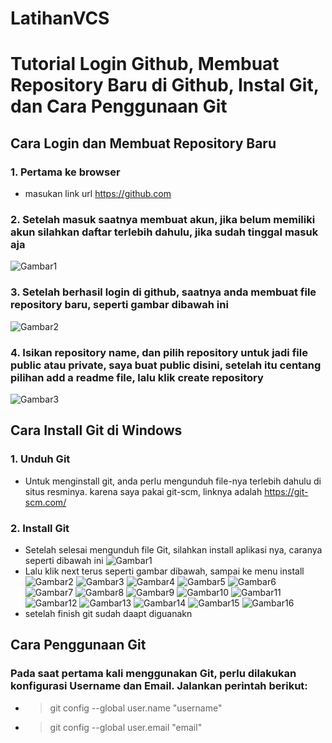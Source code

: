 # LatihanVCS
# Tutorial Login Github, Membuat Repository Baru di Github, Instal Git, dan Cara Penggunaan Git 
## Cara Login dan Membuat Repository Baru
### 1. Pertama ke browser
- masukan link url https://github.com
### 2. Setelah masuk saatnya membuat akun, jika belum memiliki akun silahkan daftar terlebih dahulu, jika sudah tinggal masuk aja
![Gambar1](ssgithub/ss1.png.png)
### 3. Setelah berhasil login di github, saatnya anda membuat file repository baru, seperti gambar dibawah ini
![Gambar2](ssgithub/ss2.png.png)
### 4. Isikan repository name, dan pilih repository untuk jadi file public atau private, saya buat public disini, setelah itu centang pilihan add a readme file, lalu klik create repository
![Gambar3](ssgithub/ss3.png.png)

## Cara Install Git di Windows
### 1. Unduh Git
- Untuk menginstall git, anda perlu mengunduh file-nya terlebih dahulu di situs resminya. karena saya pakai git-scm, linknya adalah https://git-scm.com/
### 2. Install Git
- Setelah selesai mengunduh file Git, silahkan install aplikasi nya, caranya seperti dibawah ini
![Gambar1](ssgit/ss1.png.png)
- Lalu klik next terus seperti gambar dibawah, sampai ke menu install
![Gambar2](ssgit/ss2.png.png)
![Gambar3](ssgit/ss3.png.png)
![Gambar4](ssgit/ss4.png.png)
![Gambar5](ssgit/ss5.png.png)
![Gambar6](ssgit/ss6.png.png)
![Gambar7](ssgit/ss7.png.png)
![Gambar8](ssgit/ss8.png.png)
![Gambar9](ssgit/ss9.png.png)
![Gambar10](ssgit/ss10.png.png)
![Gambar11](ssgit/ss11.png.png)
![Gambar12](ssgit/ss12.png.png)
![Gambar13](ssgit/ss13.png.png)
![Gambar14](ssgit/ss14.png.png)
![Gambar15](ssgit/ss15.png.png)
![Gambar16](ssgit/ss16.png.png)
- setelah finish git sudah daapt diguanakn
## Cara Penggunaan Git
### Pada saat pertama kali menggunakan Git, perlu dilakukan konfigurasi Username dan Email. Jalankan perintah berikut:
- > git config --global user.name "username"
- > git config --global user.email "email"